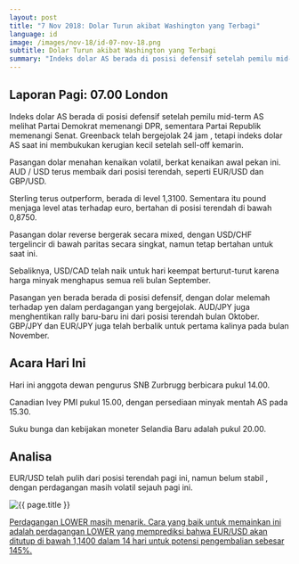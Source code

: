 ```yaml
---
layout: post
title: "7 Nov 2018: Dolar Turun akibat Washington yang Terbagi"
language: id
image: /images/nov-18/id-07-nov-18.png
subtitle: Dolar Turun akibat Washington yang Terbagi
summary: "Indeks dolar AS berada di posisi defensif setelah pemilu mid-term AS melihat Partai Demokrat memenangi DPR, sementara Partai Republik memenangi Senat"
---
```

## Laporan Pagi: 07.00 London

Indeks dolar AS berada di posisi defensif setelah pemilu mid-term AS melihat Partai Demokrat memenangi DPR, sementara Partai Republik memenangi Senat. Greenback telah bergejolak 24 jam , tetapi indeks dolar AS saat ini membukukan kerugian kecil setelah sell-off kemarin.

Pasangan dolar menahan kenaikan volatil, berkat kenaikan awal pekan ini. AUD / USD terus membaik dari posisi terendah, seperti EUR/USD dan GBP/USD.

Sterling terus outperform, berada di level 1,3100. Sementara itu pound menjaga level atas terhadap euro, bertahan di posisi terendah di bawah 0,8750.

Pasangan dolar reverse bergerak secara mixed, dengan USD/CHF tergelincir di bawah paritas secara singkat, namun tetap bertahan untuk saat ini.

Sebaliknya, USD/CAD telah naik untuk hari keempat berturut-turut karena harga minyak menghapus semua reli bulan September.

Pasangan yen berada berada di posisi defensif, dengan dolar melemah terhadap yen dalam perdagangan yang bergejolak. AUD/JPY juga menghentikan rally baru-baru ini dari posisi terendah bulan Oktober. GBP/JPY dan EUR/JPY juga telah berbalik untuk pertama kalinya pada bulan November.

## Acara Hari Ini

Hari ini anggota dewan pengurus SNB Zurbrugg berbicara pukul 14.00.

Canadian Ivey PMI pukul 15.00, dengan persediaan minyak mentah AS pada 15.30.

Suku bunga dan kebijakan moneter Selandia Baru adalah pukul 20.00.

## Analisa

EUR/USD telah pulih dari posisi terendah pagi ini, namun belum stabil , dengan perdagangan masih volatil sejauh pagi ini.

<img src="{{ site.url }}/images/nov-18/id-07-nov-18.png" alt="{{ page.title }}" title="{{ page.title }}">

<a href="%LINK%%?currency=USD&market=forex&underlying=frxEURUSD&formname=higherlower&duration_amount=14&duration_units=d&amount=10&amount_type=stake&expiry_type=duration&barrier=1.14" target="_blank">Perdagangan LOWER masih menarik. Cara yang baik untuk memainkan ini adalah perdagangan LOWER yang memprediksi bahwa EUR/USD akan ditutup di bawah 1,1400 dalam 14 hari untuk potensi pengembalian sebesar 145%.</a>

